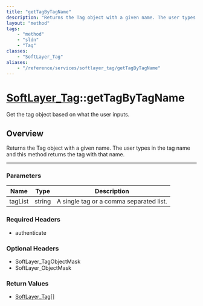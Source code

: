 ```yaml
---
title: "getTagByTagName"
description: "Returns the Tag object with a given name. The user types in the tag name and this method returns the tag with that name."
layout: "method"
tags:
    - "method"
    - "sldn"
    - "Tag"
classes:
    - "SoftLayer_Tag"
aliases:
    - "/reference/services/softlayer_tag/getTagByTagName"
---
```

# [SoftLayer_Tag](/reference/services/SoftLayer_Tag)::getTagByTagName

Get the tag object based on what the user inputs.


## Overview 
Returns the Tag object with a given name. The user types in the tag name and this method returns the tag with that name. 

-----

### Parameters 
|Name | Type | Description |
| --- | --- | --- |
|tagList| string| A single tag or a comma separated list.|


### Required Headers
* authenticate


### Optional Headers
* SoftLayer_TagObjectMask
* SoftLayer_ObjectMask

### Return Values
* <a href='/reference/datatypes/SoftLayer_Tag'>SoftLayer_Tag[] </a>





